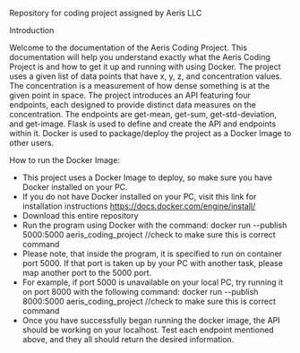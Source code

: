 Repository for coding project assigned by Aeris LLC

Introduction

Welcome to the documentation of the Aeris Coding Project. This documentation will help you understand exactly what the Aeris Coding Project is and how to get it up and running with using Docker.
The project uses a given list of data points that have x, y, z, and concentration values. The concentration is a measurement of how dense something is at the given point in space.
The project introduces an API featuring four endpoints, each designed to provide distinct data measures on the concentration. The endpoints are get-mean, get-sum, get-std-deviation, and get-image.
Flask is used to define and create the API and endpoints within it.
Docker is used to package/deploy the project as a Docker Image to other users.

How to run the Docker Image:

- This project uses a Docker Image to deploy, so make sure you have Docker installed on your PC.
- If you do not have Docker installed on your PC, visit this link for installation instructions https://docs.docker.com/engine/install/
- Download this entire repository
- Run the program using Docker with the command:
  docker run --publish 5000:5000 aeris_coding_project //check to make sure this is correct command
- Please note, that inside the program, it is specified to run on container port 5000. If that port is taken up by your PC with another task, please map another port to the 5000 port.
- For example, if port 5000 is unavailable on your local PC, try running it on port 8000 with the following command:
  docker run --publish 8000:5000 aeris_coding_project //check to make sure this is correct command
- Once you have successfully began running the docker image, the API should be working on your localhost. Test each endpoint mentioned above, and they all should return the desired information.
